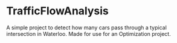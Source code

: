 # TrafficFlowAnalysis
A simple project to detect how many cars pass through a typical intersection in Waterloo. Made for use for an Optimization project.
